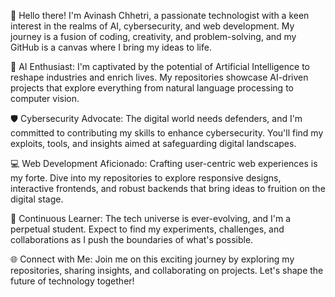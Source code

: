 👋 Hello there! I'm Avinash Chhetri, a passionate technologist with a keen interest in the realms of AI, cybersecurity, and web development. My journey is a fusion of coding, creativity, and problem-solving, and my GitHub is a canvas where I bring my ideas to life.

🤖 AI Enthusiast: I'm captivated by the potential of Artificial Intelligence to reshape industries and enrich lives. My repositories showcase AI-driven projects that explore everything from natural language processing to computer vision.

🛡️ Cybersecurity Advocate: The digital world needs defenders, and I'm committed to contributing my skills to enhance cybersecurity. You'll find my exploits, tools, and insights aimed at safeguarding digital landscapes.

💻 Web Development Aficionado: Crafting user-centric web experiences is my forte. Dive into my repositories to explore responsive designs, interactive frontends, and robust backends that bring ideas to fruition on the digital stage.

🔭 Continuous Learner: The tech universe is ever-evolving, and I'm a perpetual student. Expect to find my experiments, challenges, and collaborations as I push the boundaries of what's possible.

🌐 Connect with Me: Join me on this exciting journey by exploring my repositories, sharing insights, and collaborating on projects. Let's shape the future of technology together!
